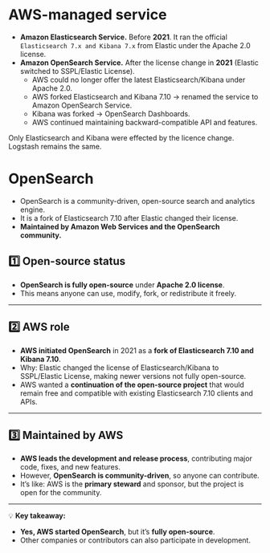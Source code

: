 # AWS-managed service
- **Amazon Elasticsearch Service.** Before **2021**. It ran the official `Elasticsearch 7.x and Kibana 7.x` from Elastic under the Apache 2.0 license.
- **Amazon OpenSearch Service.** After the license change in **2021** (Elastic switched to SSPL/Elastic License).
  - AWS could no longer offer the latest Elasticsearch/Kibana under Apache 2.0.
  - AWS forked Elasticsearch and Kibana 7.10 → renamed the service to Amazon OpenSearch Service.
  - Kibana was forked → OpenSearch Dashboards.
  - AWS continued maintaining backward-compatible API and features.

Only Elasticsearch and Kibana were effected by the licence change. Logstash remains the same.

# OpenSearch

- OpenSearch is a community-driven, open-source search and analytics engine.
- It is a fork of Elasticsearch 7.10 after Elastic changed their license.
- **Maintained by Amazon Web Services and the OpenSearch community.**

## 1️⃣ Open-source status

* **OpenSearch is fully open-source** under **Apache 2.0 license**.
* This means anyone can use, modify, fork, or redistribute it freely.

---

## 2️⃣ AWS role

* **AWS initiated OpenSearch** in 2021 as a **fork of Elasticsearch 7.10 and Kibana 7.10**.
* Why: Elastic changed the license of Elasticsearch/Kibana to SSPL/Elastic License, making newer versions not fully open-source.
* AWS wanted a **continuation of the open-source project** that would remain free and compatible with existing Elasticsearch 7.10 clients and APIs.

---

## 3️⃣ Maintained by AWS

* **AWS leads the development and release process**, contributing major code, fixes, and new features.
* However, **OpenSearch is community-driven**, so anyone can contribute.
* It’s like: AWS is the **primary steward** and sponsor, but the project is open for the community.

---

💡 **Key takeaway:**

* **Yes, AWS started OpenSearch**, but it’s **fully open-source**.
* Other companies or contributors can also participate in development.
